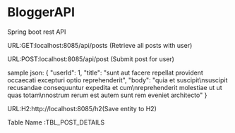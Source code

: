 # BloggerAPI

Spring boot rest API


URL:GET:localhost:8085/api/posts (Retrieve all posts with user)



URL:POST:localhost:8085/api/post (Submit post for user)


sample json:
{
"userId": 1,
"title": "sunt aut facere repellat provident occaecati excepturi optio reprehenderit",
"body": "quia et suscipit\nsuscipit recusandae consequuntur expedita et cum\nreprehenderit molestiae ut ut quas totam\nnostrum rerum est autem sunt rem eveniet architecto"
}


URL:H2:http://localhost:8085/h2(Save entity to H2)

Table Name :TBL_POST_DETAILS 
